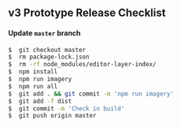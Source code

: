 ## v3 Prototype Release Checklist

#### Update `master` branch
```bash
$  git checkout master
$  rm package-lock.json
$  rm -rf node_modules/editor-layer-index/
$  npm install
$  npm run imagery
$  npm run all
$  git add . && git commit -m 'npm run imagery'
$  git add -f dist
$  git commit -m 'Check in build'
$  git push origin master
```